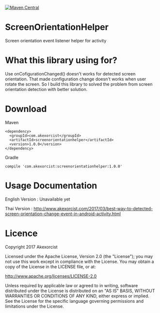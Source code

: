 [![Maven Central](https://maven-badges.herokuapp.com/maven-central/com.akexorcist/screenorientationhelper/badge.svg)](https://maven-badges.herokuapp.com/maven-central/com.akexorcist/screenorientationhelper)

# ScreenOrientationHelper
Screen orientation event listener helper for activity

What this library using for?
===============================
Use onCofigurationChanged() doesn't works for detected screen orientation. That made configuration change doesn't works when user rotate the screen. So I build this library to solved the problem from screen orientation detection with better solution.

Download
===============================

Maven
```
<dependency>
  <groupId>com.akexorcist</groupId>
  <artifactId>screenorientationhelper</artifactId>
  <version>1.0.0</version>
</dependency>
```

Gradle
```
compile 'com.akexorcist:screenorientationhelper:1.0.0'
```

Usage Documentation
===============================
English Version : Unavailable yet

Thai Version : http://www.akexorcist.com/2017/03/best-way-to-detected-screen-orientation-change-event-in-android-activity.html

Licence
===========================
Copyright 2017 Akexorcist

Licensed under the Apache License, Version 2.0 (the "License"); you may not use this work except in compliance with the License. You may obtain a copy of the License in the LICENSE file, or at:

http://www.apache.org/licenses/LICENSE-2.0

Unless required by applicable law or agreed to in writing, software distributed under the License is distributed on an "AS IS" BASIS, WITHOUT WARRANTIES OR CONDITIONS OF ANY KIND, either express or implied. See the License for the specific language governing permissions and limitations under the License.



